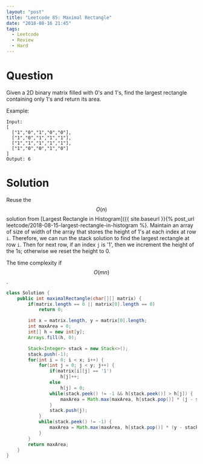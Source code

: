 ```yaml
---
layout: "post"
title: "Leetcode 85: Maximal Rectangle"
date: "2018-08-16 21:45"
tags:
  - Leetcode
  - Review
  - Hard
---
```


# Question
Given a 2D binary matrix filled with 0's and 1's, find the largest rectangle containing only 1's and return its area.

Example:

```
Input:
[
  ["1","0","1","0","0"],
  ["1","0","1","1","1"],
  ["1","1","1","1","1"],
  ["1","0","0","1","0"]
]
Output: 6
```

# Solution
Reuse the $$O(n)$$ solution from [Largest Rectangle in Histogram]({{ site.baseurl }}{% post_url leetcode/2018-08-15-largest-rectangle-in-histogram %}. Maintain an array of size of width of the array that stores the height of 1's at each index at row `i`. Therefore, we can run the stack solution to find the largest rectangle at row `i`. Then for next row, if an index `j` is '1', then we increment the height of the 1s; otherwise we reset the height to 0.

The time complexity if $$O(mn)$$.

```java
class Solution {
    public int maximalRectangle(char[][] matrix) {
        if(matrix.length == 0 || matrix[0].length == 0)
            return 0;

        int x = matrix.length, y = matrix[0].length;
        int maxArea = 0;
        int[] h = new int[y];
        Arrays.fill(h, 0);

        Stack<Integer> stack = new Stack<>();
        stack.push(-1);
        for(int i = 0; i < x; i++) {
            for(int j = 0; j < y; j++) {
                if(matrix[i][j] == '1')
                    h[j]++;
                else
                    h[j] = 0;
                while(stack.peek() != -1 && h[stack.peek()] > h[j]) {
                    maxArea = Math.max(maxArea, h[stack.pop()] * (j - stack.peek() - 1));
                }
                stack.push(j);
            }
            while(stack.peek() != -1) {
                maxArea = Math.max(maxArea, h[stack.pop()] * (y - stack.peek() - 1));
            }
        }
        return maxArea;
    }
}
```
